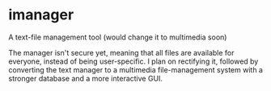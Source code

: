 # imanager
A text-file management tool (would change it to multimedia soon)


The manager isn't secure yet, meaning that all files are available for everyone, instead of being user-specific. I plan on rectifying it, followed by converting the text manager to a multimedia file-management system with a stronger database and a more interactive GUI.
